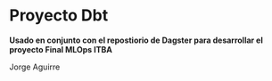 # Proyecto Dbt
**Usado en conjunto con el repostiorio de Dagster para desarrollar el proyecto Final MLOps ITBA**

Jorge Aguirre
